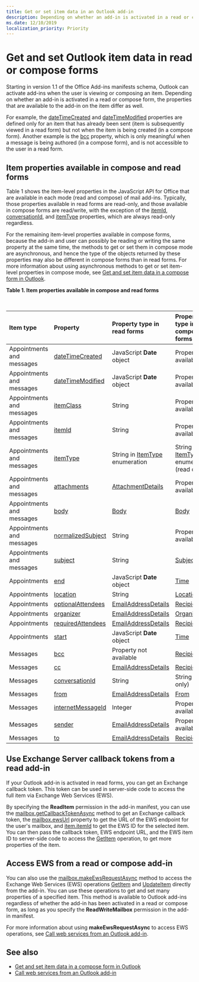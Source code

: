 ```yaml
---
title: Get or set item data in an Outlook add-in
description: Depending on whether an add-in is activated in a read or compose form, the properties that are available to the add-in on an item differ.
ms.date: 12/10/2019
localization_priority: Priority
---
```


# Get and set Outlook item data in read or compose forms

Starting in version 1.1 of the Office Add-ins manifests schema, Outlook can activate add-ins when the user is viewing or composing an item. Depending on whether an add-in is activated in a read or compose form, the properties that are available to the add-in on the item differ as well.

For example, the [dateTimeCreated](/office/dev/add-ins/reference/objectmodel/preview-requirement-set/Office.context.mailbox.item#datetimecreated-date) and [dateTimeModified](/office/dev/add-ins/reference/objectmodel/preview-requirement-set/Office.context.mailbox.item#datetimemodified-date) properties are defined only for an item that has already been sent (item is subsequently viewed in a read form) but not when the item is being created (in a compose form). Another example is the [bcc](/office/dev/add-ins/reference/objectmodel/preview-requirement-set/Office.context.mailbox.item#bcc-recipients) property, which is only meaningful when a message is being authored (in a compose form), and is not accessible to the user in a read form.

## Item properties available in compose and read forms

Table 1 shows the item-level properties in the JavaScript API for Office that are available in each mode (read and compose) of mail add-ins. Typically, those properties available in read forms are read-only, and those available in compose forms are read/write, with the exception of the [itemId](/office/dev/add-ins/reference/objectmodel/preview-requirement-set/Office.context.mailbox.item#nullable-itemid-string), [conversationId](/office/dev/add-ins/reference/objectmodel/preview-requirement-set/Office.context.mailbox.item#nullable-conversationid-string), and [itemType](/office/dev/add-ins/reference/objectmodel/preview-requirement-set/Office.context.mailbox.item#itemtype-mailboxenumsitemtype) properties, which are always read-only regardless.

For the remaining item-level properties available in compose forms, because the add-in and user can possibly be reading or writing the same property at the same time, the methods to get or set them in compose mode are asynchronous, and hence the type of the objects returned by these properties may also be different in compose forms than in read forms. For more information about using asynchronous methods to get or set item-level properties in compose mode, see [Get and set item data in a compose form in Outlook](get-and-set-item-data-in-a-compose-form.md).


**Table 1. Item properties available in compose and read forms**

<br/>

|**Item type**|**Property**|**Property type in read forms**|**Property type in compose forms**|
|:-----|:-----|:-----|:-----|
|Appointments and messages|[dateTimeCreated](/office/dev/add-ins/reference/objectmodel/preview-requirement-set/Office.context.mailbox.item#datetimecreated-date)|JavaScript **Date** object|Property not available|
|Appointments and messages|[dateTimeModified](/office/dev/add-ins/reference/objectmodel/preview-requirement-set/Office.context.mailbox.item#datetimemodified-date)|JavaScript **Date** object|Property not available|
|Appointments and messages|[itemClass](/office/dev/add-ins/reference/objectmodel/preview-requirement-set/Office.context.mailbox.item#itemclass-string)|String|Property not available|
|Appointments and messages|[itemId](/office/dev/add-ins/reference/objectmodel/preview-requirement-set/Office.context.mailbox.item#nullable-itemid-string)|String|Property not available|
|Appointments and messages|[itemType](/office/dev/add-ins/reference/objectmodel/preview-requirement-set/Office.context.mailbox.item#itemtype-mailboxenumsitemtype)|String in [ItemType](/javascript/api/outlook/office.mailboxenums.itemtype) enumeration|String in [ItemType](/javascript/api/outlook/office.mailboxenums.itemtype) enumeration (read only)|
|Appointments and messages|[attachments](/office/dev/add-ins/reference/objectmodel/preview-requirement-set/Office.context.mailbox.item#attachments-arrayattachmentdetails)|[AttachmentDetails](/javascript/api/outlook/office.attachmentdetails)|Property not available|
|Appointments and messages|[body](/office/dev/add-ins/reference/objectmodel/preview-requirement-set/Office.context.mailbox.item#body-body)|[Body](/javascript/api/outlook/office.body)|[Body](/javascript/api/outlook/office.body)|
|Appointments and messages|[normalizedSubject](/office/dev/add-ins/reference/objectmodel/preview-requirement-set/Office.context.mailbox.item#normalizedsubject-string)|String|Property not available|
|Appointments and messages|[subject](/office/dev/add-ins/reference/objectmodel/preview-requirement-set/Office.context.mailbox.item#subject-stringsubject)|String|[Subject](/javascript/api/outlook/office.subject)|
|Appointments|[end](/office/dev/add-ins/reference/objectmodel/preview-requirement-set/Office.context.mailbox.item#end-datetime)|JavaScript **Date** object|[Time](/javascript/api/outlook/office.time)|
|Appointments|[location](/office/dev/add-ins/reference/objectmodel/preview-requirement-set/Office.context.mailbox.item#location-stringlocation)|String|[Location](/javascript/api/outlook/office.location)|
|Appointments|[optionalAttendees](/office/dev/add-ins/reference/objectmodel/preview-requirement-set/Office.context.mailbox.item#optionalattendees-arrayemailaddressdetailsrecipients)|[EmailAddressDetails](/javascript/api/outlook/office.emailaddressdetails)|[Recipients](/javascript/api/outlook/office.recipients)|
|Appointments|[organizer](/office/dev/add-ins/reference/objectmodel/preview-requirement-set/Office.context.mailbox.item#organizer-emailaddressdetailsorganizer)|[EmailAddressDetails](/javascript/api/outlook/office.emailaddressdetails)|[Organizer](/javascript/api/outlook/office.organizer)|
|Appointments|[requiredAttendees](/office/dev/add-ins/reference/objectmodel/preview-requirement-set/Office.context.mailbox.item#requiredattendees-arrayemailaddressdetailsrecipients)|[EmailAddressDetails](/javascript/api/outlook/office.emailaddressdetails)|[Recipients](/javascript/api/outlook/office.recipients)|
|Appointments|[start](/office/dev/add-ins/reference/objectmodel/preview-requirement-set/Office.context.mailbox.item#start-datetime)|JavaScript **Date** object|[Time](/javascript/api/outlook/office.time)|
|Messages|[bcc](/office/dev/add-ins/reference/objectmodel/preview-requirement-set/Office.context.mailbox.item#bcc-recipients)|Property not available|[Recipients](/javascript/api/outlook/office.recipients)|
|Messages|[cc](/office/dev/add-ins/reference/objectmodel/preview-requirement-set/Office.context.mailbox.item#cc-arrayemailaddressdetailsrecipients)|[EmailAddressDetails](/javascript/api/outlook/office.emailaddressdetails)|[Recipients](/javascript/api/outlook/office.recipients)|
|Messages|[conversationId](/office/dev/add-ins/reference/objectmodel/preview-requirement-set/Office.context.mailbox.item#nullable-conversationid-string)|String|String (read only)|
|Messages|[from](/office/dev/add-ins/reference/objectmodel/preview-requirement-set/Office.context.mailbox.item#from-emailaddressdetailsfrom)|[EmailAddressDetails](/javascript/api/outlook/office.emailaddressdetails)|[From](/javascript/api/outlook/office.from)|
|Messages|[internetMessageId](/office/dev/add-ins/reference/objectmodel/preview-requirement-set/Office.context.mailbox.item#internetmessageid-string)|Integer|Property not available|
|Messages|[sender](/office/dev/add-ins/reference/objectmodel/preview-requirement-set/Office.context.mailbox.item#sender-emailaddressdetails)|[EmailAddressDetails](/javascript/api/outlook/office.emailaddressdetails)|Property not available|
|Messages|[to](/office/dev/add-ins/reference/objectmodel/preview-requirement-set/Office.context.mailbox.item#to-arrayemailaddressdetailsrecipients)|[EmailAddressDetails](/javascript/api/outlook/office.emailaddressdetails)|[Recipients](/javascript/api/outlook/office.recipients)|

## Use Exchange Server callback tokens from a read add-in

If your Outlook add-in is activated in read forms, you can get an Exchange callback token. This token can be used in server-side code to access the full item via Exchange Web Services (EWS).

By specifying the **ReadItem** permission in the add-in manifest, you can use the [mailbox.getCallbackTokenAsync](/office/dev/add-ins/reference/objectmodel/preview-requirement-set/Office.context.mailbox#getcallbacktokenasyncoptions-callback) method to get an Exchange callback token, the [mailbox.ewsUrl](/office/dev/add-ins/reference/objectmodel/preview-requirement-set/Office.context.mailbox#ewsurl-string) property to get the URL of the EWS endpoint for the user's mailbox, and [item.itemId](/office/dev/add-ins/reference/objectmodel/preview-requirement-set/Office.context.mailbox.item#nullable-itemid-string) to get the EWS ID for the selected item. You can then pass the callback token, EWS endpoint URL, and the EWS item ID to server-side code to access the [GetItem](/exchange/client-developer/web-service-reference/getitem-operation) operation, to get more properties of the item.


## Access EWS from a read or compose add-in

You can also use the [mailbox.makeEwsRequestAsync](/office/dev/add-ins/reference/objectmodel/preview-requirement-set/Office.context.mailbox#makeewsrequestasyncdata-callback-usercontext) method to access the Exchange Web Services (EWS) operations [GetItem](/exchange/client-developer/web-service-reference/getitem-operation) and [UpdateItem](/exchange/client-developer/web-service-reference/updateitem-operation) directly from the add-in. You can use these operations to get and set many properties of a specified item. This method is available to Outlook add-ins regardless of whether the add-in has been activated in a read or compose form, as long as you specify the **ReadWriteMailbox** permission in the add-in manifest.

For more information about using **makeEwsRequestAsync** to access EWS operations, see [Call web services from an Outlook add-in](web-services.md).


## See also

- [Get and set item data in a compose form in Outlook](get-and-set-item-data-in-a-compose-form.md)
- [Call web services from an Outlook add-in](web-services.md)
